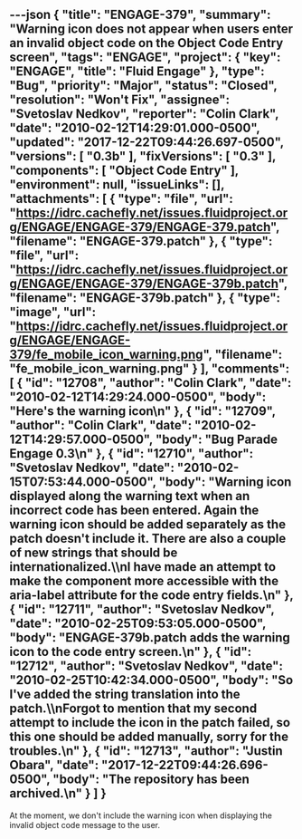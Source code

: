 ---json
{
  "title": "ENGAGE-379",
  "summary": "Warning icon does not appear when users enter an invalid object code on the Object Code Entry screen",
  "tags": "ENGAGE",
  "project": {
    "key": "ENGAGE",
    "title": "Fluid Engage"
  },
  "type": "Bug",
  "priority": "Major",
  "status": "Closed",
  "resolution": "Won't Fix",
  "assignee": "Svetoslav Nedkov",
  "reporter": "Colin Clark",
  "date": "2010-02-12T14:29:01.000-0500",
  "updated": "2017-12-22T09:44:26.697-0500",
  "versions": [
    "0.3b"
  ],
  "fixVersions": [
    "0.3"
  ],
  "components": [
    "Object Code Entry"
  ],
  "environment": null,
  "issueLinks": [],
  "attachments": [
    {
      "type": "file",
      "url": "https://idrc.cachefly.net/issues.fluidproject.org/ENGAGE/ENGAGE-379/ENGAGE-379.patch",
      "filename": "ENGAGE-379.patch"
    },
    {
      "type": "file",
      "url": "https://idrc.cachefly.net/issues.fluidproject.org/ENGAGE/ENGAGE-379/ENGAGE-379b.patch",
      "filename": "ENGAGE-379b.patch"
    },
    {
      "type": "image",
      "url": "https://idrc.cachefly.net/issues.fluidproject.org/ENGAGE/ENGAGE-379/fe_mobile_icon_warning.png",
      "filename": "fe_mobile_icon_warning.png"
    }
  ],
  "comments": [
    {
      "id": "12708",
      "author": "Colin Clark",
      "date": "2010-02-12T14:29:24.000-0500",
      "body": "Here's the warning icon\n"
    },
    {
      "id": "12709",
      "author": "Colin Clark",
      "date": "2010-02-12T14:29:57.000-0500",
      "body": "Bug Parade Engage 0.3\n"
    },
    {
      "id": "12710",
      "author": "Svetoslav Nedkov",
      "date": "2010-02-15T07:53:44.000-0500",
      "body": "Warning icon displayed along the warning text when an incorrect code has been entered. Again the warning icon should be added separately as the patch doesn't include it. There are also a couple of new strings that should be internationalized.\\\nI have made an attempt to make the component more accessible with the aria-label attribute for the code entry fields.\n"
    },
    {
      "id": "12711",
      "author": "Svetoslav Nedkov",
      "date": "2010-02-25T09:53:05.000-0500",
      "body": "ENGAGE-379b.patch adds the warning icon to the code entry screen.\n"
    },
    {
      "id": "12712",
      "author": "Svetoslav Nedkov",
      "date": "2010-02-25T10:42:34.000-0500",
      "body": "So I've added the string translation into the patch.\\\nForgot to mention that my second attempt to include the icon in the patch failed, so this one should be added manually, sorry for the troubles.\n"
    },
    {
      "id": "12713",
      "author": "Justin Obara",
      "date": "2017-12-22T09:44:26.696-0500",
      "body": "The repository has been archived.\n"
    }
  ]
}
---
At the moment, we don't include the warning icon when displaying the invalid object code message to the user.

        